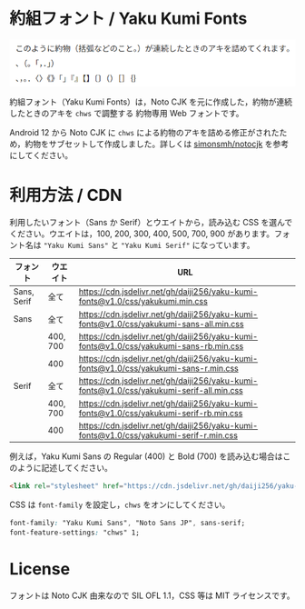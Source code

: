 # 約組フォント / Yaku Kumi Fonts

![demo1](img/yakukumi-demo-1.png)

約組フォント（Yaku Kumi Fonts）は，Noto CJK を元に作成した，約物が連続したときのアキを `chws` で調整する 約物専用 Web フォントです。

Android 12 から Noto CJK に `chws` による約物のアキを詰める修正がされたため，約物をサブセットして作成しました。詳しくは [simonsmh/notocjk](https://github.com/simonsmh/notocjk) を参考にしてください。

# 利用方法 / CDN

利用したいフォント（Sans か Serif）とウエイトから，読み込む CSS を選んでください。ウエイトは，100, 200, 300, 400, 500, 700, 900 があります。フォント名は `"Yaku Kumi Sans"` と `"Yaku Kumi Serif"` になっています。

|フォント   |ウエイト|URL                                                                                     |
|-----------|--------|----------------------------------------------------------------------------------------|
|Sans, Serif|全て    |https://cdn.jsdelivr.net/gh/daiji256/yaku-kumi-fonts@v1.0/css/yakukumi.min.css          |
|Sans       |全て    |https://cdn.jsdelivr.net/gh/daiji256/yaku-kumi-fonts@v1.0/css/yakukumi-sans-all.min.css |
|           |400, 700|https://cdn.jsdelivr.net/gh/daiji256/yaku-kumi-fonts@v1.0/css/yakukumi-sans-rb.min.css  |
|           |400     |https://cdn.jsdelivr.net/gh/daiji256/yaku-kumi-fonts@v1.0/css/yakukumi-sans-r.min.css   |
|Serif      |全て    |https://cdn.jsdelivr.net/gh/daiji256/yaku-kumi-fonts@v1.0/css/yakukumi-serif-all.min.css|
|           |400, 700|https://cdn.jsdelivr.net/gh/daiji256/yaku-kumi-fonts@v1.0/css/yakukumi-serif-rb.min.css |
|           |400     |https://cdn.jsdelivr.net/gh/daiji256/yaku-kumi-fonts@v1.0/css/yakukumi-serif-r.min.css  |

例えば，Yaku Kumi Sans の Regular (400) と Bold (700) を読み込む場合はこのように記述してください。

```html
<link rel="stylesheet" href="https://cdn.jsdelivr.net/gh/daiji256/yaku-kumi-fonts@v1.0/css/yakukumi-sans-rb.min.css">
```

CSS は `font-family` を設定し，`chws` をオンにしてください。
```css
font-family: "Yaku Kumi Sans", "Noto Sans JP", sans-serif;
font-feature-settings: "chws" 1;
```

# License

フォントは Noto CJK 由来なので SIL OFL 1.1，CSS 等は MIT ライセンスです。
